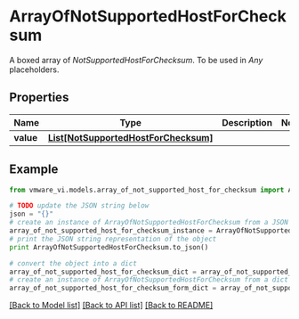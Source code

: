 # ArrayOfNotSupportedHostForChecksum

A boxed array of *NotSupportedHostForChecksum*. To be used in *Any* placeholders. 

## Properties
Name | Type | Description | Notes
------------ | ------------- | ------------- | -------------
**value** | [**List[NotSupportedHostForChecksum]**](NotSupportedHostForChecksum.md) |  | 

## Example

```python
from vmware_vi.models.array_of_not_supported_host_for_checksum import ArrayOfNotSupportedHostForChecksum

# TODO update the JSON string below
json = "{}"
# create an instance of ArrayOfNotSupportedHostForChecksum from a JSON string
array_of_not_supported_host_for_checksum_instance = ArrayOfNotSupportedHostForChecksum.from_json(json)
# print the JSON string representation of the object
print ArrayOfNotSupportedHostForChecksum.to_json()

# convert the object into a dict
array_of_not_supported_host_for_checksum_dict = array_of_not_supported_host_for_checksum_instance.to_dict()
# create an instance of ArrayOfNotSupportedHostForChecksum from a dict
array_of_not_supported_host_for_checksum_form_dict = array_of_not_supported_host_for_checksum.from_dict(array_of_not_supported_host_for_checksum_dict)
```
[[Back to Model list]](../README.md#documentation-for-models) [[Back to API list]](../README.md#documentation-for-api-endpoints) [[Back to README]](../README.md)


